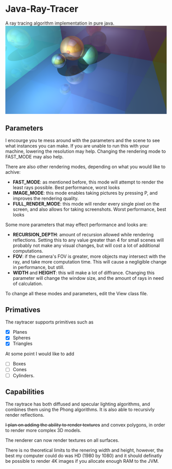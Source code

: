 # Java-Ray-Tracer
A ray tracing algorithm implementation in pure java.
![alt text](https://github.com/SygyzyH/Java-Ray-Tracer/blob/main/Thumbnail.png?raw=true)

## Parameters
I encourge you te mess around with the parameters and the scene to see what instances you can make. If you are unable to run this with your machine, lowering the resolution may help. Changing the rendering mode to FAST_MODE may also help.

There are also other rendering modes, depending on what you would like to achive:
- **FAST_MODE**: as mentioned before, this mode will attempt to render the least rays possible. Best performance, worst looks
- **IMAGE_MODE**: this mode enables taking pictures by pressing P, and improves the rendering quality.
- **FULL_RENDER_MODE**: this mode will render every single pixel on the screen, and also allows for taking screenshots. Worst performance, best looks

Some more parameters that may effect performance and looks are:
- **RECURSION_DEPTH**: amount of recursion allowed while rendering reflections. Setting this to any value greater than 4 for small scenes will probably not make any visual changes, but will cost a lot of additional computations.
- **FOV**: if the camera's FOV is greater, more objects may intersect with the ray, and take more computation time. This will cause a negligible change in performance, but still.
- **WIDTH** and **HEIGHT**: this will make a lot of diffrance. Changing this parameter will change the window size, and the amount of rays in need of calculation. 

To change all these modes and parameters, edit the View class file.

## Primatives
The raytracer supports primitives such as 
- [X] Planes
- [X] Spheres
- [X] Triangles

At some point I would like to add 
- [ ] Boxes
- [ ] Cones
- [ ] Cylinders.

## Capabilities
The raytrace has both diffused and specular lighting algorithms, and combines them using the Phong algorithms.
It is also able to recursivly render reflections.

~~I plan on adding the ability to render textures~~ and convex polygons, in order to render more complex 3D models.

The renderer can now render textures on all surfaces.

There is no theoretical limits to the renering width and height, however, the best my computer could do was HD (1980 by 1080) and it should definatly be possible to render 4K images if you allocate enough RAM to the JVM.
